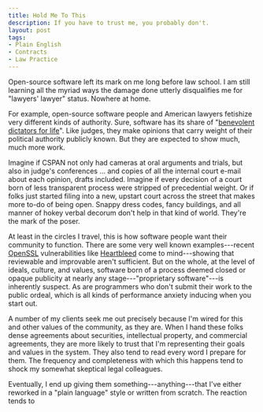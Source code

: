 ```yaml
---
title: Hold Me To This
description: If you have to trust me, you probably don't.
layout: post
tags:
- Plain English
- Contracts
- Law Practice
---
```


Open-source software left its mark on me long before law school.  I am still learning all the myriad ways the damage done utterly disqualifies me for "lawyers' lawyer" status.  Nowhere at home.

For example, open-source software people and American lawyers fetishize very different kinds of authority.  Sure, software has its share of "[benevolent dictators for life][BDFL]".  Like judges, they make opinions that carry weight of their political authority publicly known.  But they are expected to show much, much more work.

Imagine if CSPAN not only had cameras at oral arguments and trials, but also in judge's conferences ... and copies of all the internal court e-mail about each opinion, drafts included.  Imagine if every decision of a court born of less transparent process were stripped of precedential weight.  Or if folks just started filing into a new, upstart court across the street that makes more to-do of being open.  Snappy dress codes, fancy buildings, and all manner of hokey verbal decorum don't help in that kind of world.  They're the mark of the poser.

[BDFL]: https://en.wikipedia.org/wiki/Benevolent_dictator_for_life

At least in the circles I travel, this is how software people want their community to function.  There are some very well known examples---recent [OpenSSL] vulnerabilities like [Heartbleed] come to mind---showing that reviewable and improvable aren't sufficient.  But on the whole, at the level of ideals, culture, and values, software born of a process deemed closed or opaque publicity at nearly any stage---"proprietary software"---is inherently suspect.  As are programmers who don't submit their work to the public ordeal, which is all kinds of performance anxiety inducing when you start out.

[OpenSSL]: https://www.openssl.org

[Heartbleed]: https://www.heartbleed.com

A number of my clients seek me out precisely because I'm wired for this and other values of the community, as they are.  When I hand these folks dense agreements about securities, intellectual property, and commercial agreements, they are more likely to trust that I'm representing their goals and values in the system.  They also tend to read every word I prepare for them.  The frequency and completeness with which this happens tend to shock my somewhat skeptical legal colleagues.

Eventually, I end up giving them something---anything---that I've either reworked in a "plain language" style or written from scratch.  The reaction tends to
